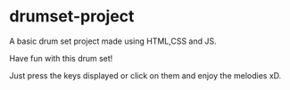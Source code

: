 # drumset-project
A basic drum set project made using HTML,CSS and JS.


Have fun with this drum set!

Just press the keys displayed or click on them and enjoy the melodies xD.
